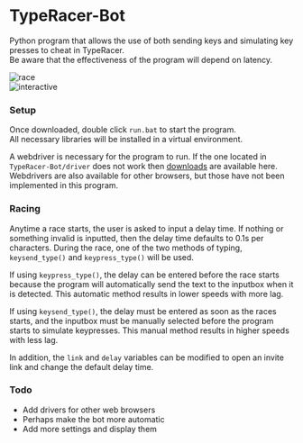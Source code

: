 # TypeRacer-Bot
Python program that allows the use of both sending keys and simulating key presses to cheat in TypeRacer.  
Be aware that the effectiveness of the program will depend on latency.  

![race](https://github.com/Togohogo1/TypeRacer-Bot/blob/master/screenshots/race.png)  
![interactive](https://github.com/Togohogo1/TypeRacer-Bot/blob/master/screenshots/interactive.png)  

### Setup
Once downloaded, double click `run.bat` to start the program.  
All necessary libraries will be installed in a virtual environment.  

A webdriver is necessary for the program to run. If the one located in `TypeRacer-Bot/driver` does not work then [downloads](https://chromedriver.chromium.org/downloads) are available here. Webdrivers are also available for other browsers, but those have not been implemented in this program.

### Racing
Anytime a race starts, the user is asked to input a delay time. If nothing or something invalid is inputted, then the delay time defaults to 0.1s per characters. During the race, one of the two methods of typing, `keysend_type()` and `keypress_type()` will be used.

If using `keypress_type()`, the delay can be entered before the race starts because the program will automatically send the text to the inputbox when it is detected. This automatic method results in lower speeds with more lag.

If using `keysend_type()`, the delay must be entered as soon as the races starts, and the inputbox must be manually selected before the program starts to simulate keypresses. This manual method results in higher speeds with less lag.

In addition, the `link` and `delay` variables can be modified to open an invite link and change the default delay time.

### Todo
- Add drivers for other web browsers
- Perhaps make the bot more automatic
- Add more settings and display them

